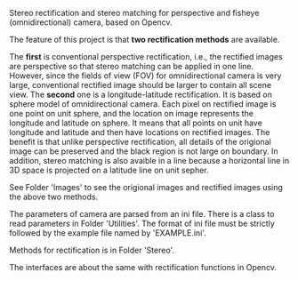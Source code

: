 Stereo rectification and stereo matching for perspective and fisheye (omnidirectional) camera, based on Opencv. 

The feature of this project is that **two rectification methods** are available. 

The **first** is conventional perspective rectification, i.e., the rectified images are perspective so that stereo matching can be applied in one line. 
However, since the fields of view (FOV) for omnidirectional camera is very large, conventional rectified image should be larger to contain all scene view. The **second** one is a longitude-latitude rectification. It is based on sphere model of omnidirectional camera. Each pixel on rectified image is one point on unit sphere, and the location on image represents the longitude and latitude on sphere. It means that all points on unit have longitude and latitude and then have locations on rectified images. The benefit is that unlike perspective rectification, all details of the origional image can be preserved and the black region is not large on boundary. In addition, stereo matching is also avaible in a line because a horizontal line in 3D space is projected on a latitude line on unit sepher.

See Folder 'Images' to see the origional images and rectified images using the above two methods.

The parameters of camera are parsed from an ini file. There is a class to read parameters in Folder 'Utilities'. The format of ini file must be strictly followed by the example file named by 'EXAMPLE.ini'.

Methods for rectification is in Folder 'Stereo'.

The interfaces are about the same with rectification functions in Opencv.


